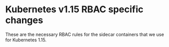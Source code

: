 # Kubernetes v1.15 RBAC specific changes

These are the necessary RBAC rules for the sidecar containers that we
use for Kubernetes 1.15.
